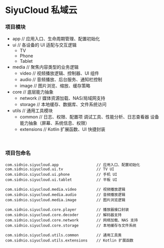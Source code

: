 # SiyuCloud 私域云



### 项目模块


- app                   // 应用入口、生命周期管理、配置初始化
- ui                       // 各设备的 UI 适配与交互逻辑
  - TV
  - Phone
  - Tablet           
- media                // 聚焦内容类型的业务逻辑
  - video              // 视频播放逻辑、控制器、UI 组件
  - audio              // 音频播放、后台服务、通知栏控制
  - image              // 图片浏览、缩放、缓存策略
- core                    // 底层能力抽象
  - network            // 媒体资源加载、NAS/局域网支持
  - storage            // 本地缓存、数据库、文件系统访问
- utils                        // 通用工具模块
  - common             // 日志、权限、配置项 调试工具、性能分析、日志查看器  设备能力抽象（屏幕、系统信息、权限）
  - extensions         // Kotlin 扩展函数、UI 快捷封装


​       

  

### 项目包命名

```
com.sidnio.siyucloud.app                 // 应用入口、配置初始化
com.sidnio.siyucloud.ui.tv               // TV UI
com.sidnio.siyucloud.ui.phone            // 手机 UI
com.sidnio.siyucloud.ui.tablet           // 平板 UI

com.sidnio.siyucloud.media.video         // 视频播放逻辑
com.sidnio.siyucloud.media.audio         // 音频播放逻辑
com.sidnio.siyucloud.media.image         // 图片浏览逻辑

com.sidnio.siyucloud.core.player         // 播放器接口封装
com.sidnio.siyucloud.core.decoder        // 解码器支持
com.sidnio.siyucloud.core.network        // 网络加载、NAS 支持
com.sidnio.siyucloud.core.storage        // 本地缓存与文件系统

com.sidnio.siyucloud.utils.common        // 通用工具类
com.sidnio.siyucloud.utils.extensions    // Kotlin 扩展函数
```

